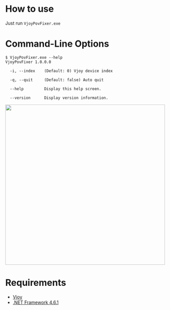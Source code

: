 # How to use
Just run `VjoyPovFixer.exe`

# Command-Line Options
```
$ VjoyPovFixer.exe --help
VjoyPovFixer 1.0.0.0

  -i, --index    (Default: 0) Vjoy device index

  -q, --quit     (Default: false) Auto quit

  --help         Display this help screen.

  --version      Display version information.
```


<img src="https://i.imgur.com/nmElf2R.png" width=500>

# Requirements
- [Vjoy](http://headsoft.com.au/index.php?category=vjoy)
- [.NET Framework 4.6.1](https://www.microsoft.com/en-us/download/details.aspx?id=49982)
